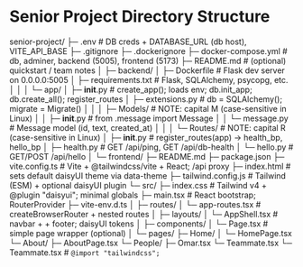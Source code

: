 # Senior Project Directory Structure
senior-project/
├─ .env                        # DB creds + DATABASE_URL (db host), VITE_API_BASE
├─ .gitignore
├─ .dockerignore
├─ docker-compose.yml          # db, adminer, backend (5005), frontend (5173)
├─ README.md                   # (optional) quickstart / team notes
│
├─ backend/
│  ├─ Dockerfile               # Flask dev server on 0.0.0.0:5005
│  ├─ requirements.txt         # Flask, SQLAlchemy, psycopg, etc.
│  │
│  └─ app/
│     ├─ __init__.py           # create_app(); loads env; db.init_app; db.create_all(); register_routes
│     ├─ extensions.py         # db = SQLAlchemy(); migrate = Migrate()
│     │
│     ├─ Models/               # NOTE: capital M (case-sensitive in Linux)
│     │  ├─ __init__.py        # from .message import Message
│     │  └─ message.py         # Message model (id, text, created_at)
│     │
│     └─ Routes/               # NOTE: capital R (case-sensitive in Linux)
│        ├─ __init__.py        # register_routes(app) -> health_bp, hello_bp
│        ├─ health.py          # GET /api/ping, GET /api/db-health
│        └─ hello.py           # GET/POST /api/hello
│
└─ frontend/
   ├─ README.md
   ├─ package.json
   ├─ vite.config.ts                # Vite + @tailwindcss/vite + React; /api proxy
   ├─ index.html                    # sets default daisyUI theme via data-theme
   ├─ tailwind.config.js            # Tailwind (ESM) + optional daisyUI plugin
   └─ src/
      ├─ index.css                  # Tailwind v4 + @plugin "daisyui"; minimal globals
      ├─ main.tsx                   # React bootstrap; RouterProvider
      ├─ vite-env.d.ts
      │
      ├─ routes/
      │  └─ app-routes.tsx          # createBrowserRouter + nested routes
      │
      ├─ layouts/
      │  └─ AppShell.tsx            # navbar + <Outlet/> + footer; daisyUI tokens
      │
      ├─ components/
      │  └─ Page.tsx                # simple page wrapper (optional)
      │
      └─ pages/
         ├─ Home/
         │  └─ HomePage.tsx
         └─ About/
            ├─ AboutPage.tsx
            └─ People/
               ├─ Omar.tsx
               └─ Teammate.tsx
               └─ Teammate.tsx            # `@import "tailwindcss";`

